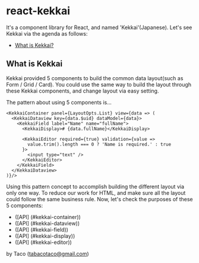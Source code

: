 # react-kekkai
It's a component library for React, and named 'Kekkai'(Japanese). Let's see Kekkai via the agenda as follows:
- [What is Kekkai?](#what-is-kekkai)

## What is Kekkai
Kekkai provided 5 components to build the common data layout(such as Form / Grid / Card).  You could use the same way to build the layout through these Kekkai components, and change layout via easy setting.

The pattern about using 5 components is...
```
<KekkaiContainer panel={LayoutOpts.List} view={data => (
  <KekkaiDataview key={data.$uid} dataModel={data}>
    <KekkaiField label="Name" name="fullName">
      <KekkaiDisplay># {data.fullName}</KekkaiDisplay>

      <KekkaiEditor required={true} validation={value =>
        value.trim().length === 0 ? 'Name is required.' : true
      }>
        <input type="text" />
      </KekkaiEditor>
    </KekkaiField>
  </KekkaiDataview>
)}/>
```
Using this pattern concept to accomplish building the different layout via only one way.  To reduce our work for HTML, and make sure all the layout could follow the same business rule.  Now, let's check the purposes of these 5 components:
- <KekkaiContainer /> ([API] (#kekkai-container))
- <KekkaiDataview /> ([API] (#kekkai-dataview))
- <KekkaiField /> ([API] (#kekkai-field))
- <KekkaiDisplay /> ([API] (#kekkai-display))
- <KekkaiEditor /> ([API] (#kekkai-editor))


by Taco (tabacotaco@gmail.com)
